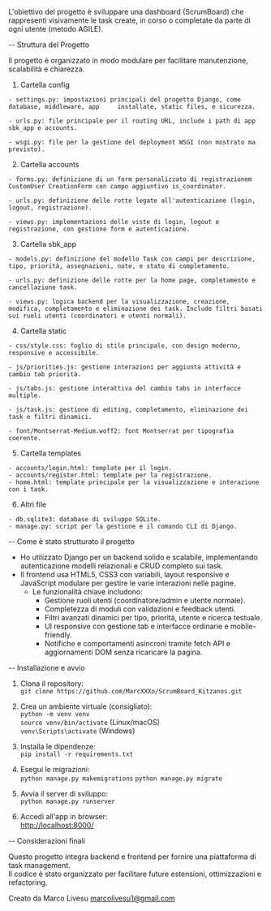 L'obiettivo del progetto è sviluppare una dashboard (ScrumBoard) che rappresenti visivamente le task create, in corso o completate da parte di ogni utente (metodo AGILE).

-- Struttura del Progetto

Il progetto è organizzato in modo modulare per facilitare manutenzione, scalabilità e chiarezza.

  1. Cartella config

    - settings.py: impostazioni principali del progetto Django, come database, middleware, app     installate, static files, e sicurezza.

    - urls.py: file principale per il routing URL, include i path di app sbk_app e accounts.

    - wsgi.py: file per la gestione del deployment WSGI (non mostrato ma previsto).

  2. Cartella accounts

    - forms.py: definizione di un form personalizzato di registrazionem CustomUser CreationForm con campo aggiuntivo is_coordinator.

    - urls.py: definizione delle rotte legate all'autenticazione (login, logout, registrazione).

    - views.py: implementazioni delle viste di login, logout e registrazione, con gestione form e autenticazione.

  3.  Cartella sbk_app

    - models.py: definizione del modello Task con campi per descrizione, tipo, priorità, assegnazioni, note, e stato di completamento.

    - urls.py: definizione delle rotte per la home page, completamento e cancellazione task.

    - views.py: logica backend per la visualizzazione, creazione, modifica, completamento e eliminazione dei task. Include filtri basati sui ruoli utenti (coordinatori e utenti normali).

  4. Cartella static

    - css/style.css: foglio di stile principale, con design moderno, responsive e accessibile.

    - js/priorities.js: gestione interazioni per aggiunta attività e cambio tab priorità.

    - js/tabs.js: gestione interattiva del cambio tabs in interfacce multiple.

    - js/task.js: gestione di editing, completamento, eliminazione dei task e filtri dinamici.

    - font/Montserrat-Medium.woff2: font Montserrat per tipografia coerente.

  5. Cartella templates

    - accounts/login.html: template per il login.
    - accounts/register.html: template per la registrazione.
    - home.html: template principale per la visualizzazione e interazione con i task.

  6. Altri file

    - db.sqlite3: database di sviluppo SQLite.
    - manage.py: script per la gestione e il comando CLI di Django.

-- Come è stato strutturato il progetto

  - Ho utilizzato Django per un backend solido e scalabile, implementando autenticazione modelli relazionali e CRUD completo sui task.
  - Il frontend usa HTML5, CSS3 con variabili, layout responsive e JavaScript modulare per gestire
    le varie interazioni nelle pagine.
    - Le funzionalità chiave includono:
      - Gestione ruoli utenti (coordinatore/admin e utente normale).
      - Completezza di moduli con validazioni e feedback utenti.
      - Filtri avanzati dinamici per tipo, priorità, utente e ricerca testuale.
      - UI responsive con gestione tab e interfacce ordinarie e mobile-friendly.
      - Notifiche e comportamenti asincroni tramite fetch API e aggiornamenti DOM senza ricaricare la pagina.

-- Installazione e avvio

1. Clona il repository:  
   `git clone https://github.com/MarcXXXo/ScrumBoard_Kitzanos.git`

2. Crea un ambiente virtuale (consigliato):  
   `python -m venv venv`  
   `source venv/bin/activate` (Linux/macOS)  
   `venv\Scripts\activate` (Windows)

3. Installa le dipendenze:  
   `pip install -r requirements.txt`

4. Esegui le migrazioni:  
   `python manage.py makemigrations`
   `python manage.py migrate`

5. Avvia il server di sviluppo:  
   `python manage.py runserver`

6. Accedi all'app in browser:  
   [http://localhost:8000/](http://localhost:8000/)

-- Considerazioni finali

Questo progetto integra backend e frontend per fornire una piattaforma di task management.  
Il codice è stato organizzato per facilitare future estensioni, ottimizzazioni e refactoring.

Creato da Marco Livesu 
marcolivesu1@gmail.com

  
